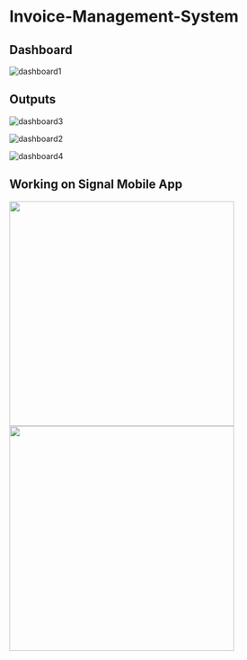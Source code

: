 # Invoice-Management-System

## Dashboard

![dashboard1](https://github.com/user-attachments/assets/4c42eb90-f82d-4264-a36f-190bf4027acd)


## Outputs

![dashboard3](https://github.com/user-attachments/assets/100fbc13-1f33-4561-a9c6-2856d668e1fd)


![dashboard2](https://github.com/user-attachments/assets/e672dd3d-cf7c-469f-a5b8-0b7be11fbb78)


![dashboard4](https://github.com/user-attachments/assets/a309a7cf-4250-427b-9982-7d01120c7b3d)


## Working on Signal Mobile App

<img src="https://github.com/user-attachments/assets/9866eba5-ae8d-4297-8208-85e110b7780b" width="400">

<img src="https://github.com/user-attachments/assets/587f9e00-d413-49ad-a196-52f448d40ab7" width="400">


